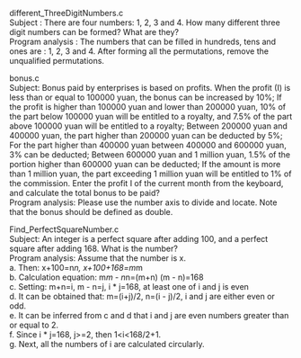 different_ThreeDigitNumbers.c     
Subject :
There are four numbers: 1, 2, 3 and 4. How many different three digit numbers can be formed? What are they?      
Program analysis :
The numbers that can be filled in hundreds, tens and ones are : 1, 2, 3 and 4. After forming all the permutations, remove the unqualified permutations.

bonus.c                                           
Subject:
Bonus paid by enterprises is based on profits.
When the profit (I) is less than or equal to 100000 yuan, the bonus can be increased by 10%;
If the profit is higher than 100000 yuan and lower than 200000 yuan, 10% of the part below 100000 yuan will be entitled to a royalty, and 7.5% of the part above 100000 yuan will be entitled to a royalty;
Between 200000 yuan and 400000 yuan, the part higher than 200000 yuan can be deducted by 5%;
For the part higher than 400000 yuan between 400000 and 600000 yuan, 3% can be deducted;
Between 600000 yuan and 1 million yuan, 1.5% of the portion higher than 600000 yuan can be deducted;
If the amount is more than 1 million yuan, the part exceeding 1 million yuan will be entitled to 1% of the commission.
Enter the profit I of the current month from the keyboard, and calculate the total bonus to be paid?                                       
Program analysis: 
Please use the number axis to divide and locate. Note that the bonus should be defined as double.

Find_PerfectSquareNumber.c             
Subject: An integer is a perfect square after adding 100, and a perfect square after adding 168. What is the number?                                            
Program analysis:
Assume that the number is x.                          
a. Then: x+100=n*n, x+100+168=m*m                   
b. Calculation equation: m*m - n*n=(m+n) (m - n)=168                 
c. Setting: m+n=i, m - n=j, i * j=168, at least one of i and j is even                
d. It can be obtained that: m=(i+j)/2, n=(i - j)/2, i and j are either even or odd.                            
e. It can be inferred from c and d that i and j are even numbers greater than or equal to 2.                         
f. Since i * j=168, j>=2, then 1<i<168/2+1.                         
g. Next, all the numbers of i are calculated circularly.                   
